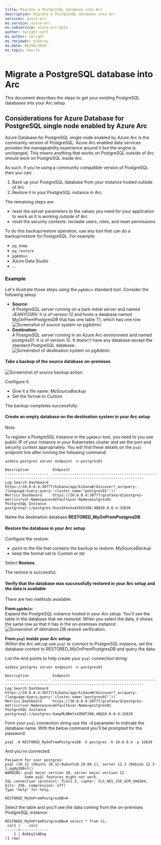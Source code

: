 ```yaml
---
title: Migrate a PostgreSQL database into Arc
description: Migrate a PostgreSQL database into Arc
services: azure-arc
ms.service: azure-arc
ms.subservice: azure-arc-data
author: twright-msft
ms.author: twright
ms.reviewer: mikeray
ms.date: 08/04/2020
ms.topic: how-to
---
```


# Migrate a PostgreSQL database into Arc

This document describes the steps to get your existing PostgreSQL databases into your Arc setup.

## Considerations for Azure Database for PostgreSQL single node enabled by Azure Arc

Azure Database for PostgreSQL single node enabled by Azure Arc is the community version of PostgreSQL. Azure Arc enabled data services provides the manageability experience around it but the engine is unchanged.
This means anything that works on PostgreSQL outside of Arc should work on PostgreSQL inside Arc.

As such, if you're using a community compatible version of PostgreSQL then you can:
1. Back up your PostgreSQL database from your instance hosted outside of Arc
2. Restore it in your PostgreSQL instance in Arc

The remaining steps are:
- reset the server parameters to the values you need for your application to work as it is working outside of Arc
- reset the security contexts: recreate users, roles, and reset permissions

To do this backup/restore operation, use any tool that can do a backup/restore for PostgreSQL. For example:
- `pg_dump`
- `pg_restore`
- `pgAdmin`
- Azure Data Studio
- ...

### Example

Let's illustrate those steps using the `pgAdmin` standard tool.
Consider the following setup:
- **Source:**  
    A PostgreSQL server running on a bare metal server and named JEANYDSRV. It is of version 12 and hosts a database named MyOnPremPostgresDB that has one table T1, which has one row
    ![Screenshot of source system on `pgAdmin`.](/assets/Migrate_PG_SingleNode_Source.jpg)
- **Destination:**  
    A PostgreSQL server running in an Azure Arc environment and named postgres01. It is of version 12. It doesn't have any database except the standard PostgreSQL database.  
    ![Screenshot of destination system on `pgAdmin`.](/assets/Migrate_PG_SingleNode_Destination.jpg)



#### Take a backup of the source database on-premises
![Screenshot of source backup action.](/assets/Migrate_PG_SingleNode_Source_Backup.jpg)

Configure it:
- Give it a file name: *MySourceBackup*
- Set the format to *Custom*

The backup completes successfully:  

#### Create an empty database on the destination system in your Arc setup

> [!NOTE]
> To register a PostgreSQL instance in the `pgAdmin` tool, you need to you use public IP of your instance in your Kubernetes cluster and set the port and security context appropriately. You will find these details on the `psql` endpoint line after running the following command:

```console
azdata postgres server endpoint -n postgres01

Description           Endpoint
--------------------  ----------------------------------------------------------------------------------------------------------------
Log Search Dashboard  https://10.0.0.4:30777/kibana/app/kibana#/discover?_a=(query:(language:kuery,query:'cluster_name:"postgres01"'))
Metrics Dashboard     https://10.0.0.4:30777/grafana/d/postgres-metrics?var-Namespace=default&var-Name=postgres01
PostgreSQL Instance   postgresql://postgres:9xxxXXXxXx4XXXX308,40@10.0.0.4:32639
```

Name the destination database **RESTORED_MyOnPremPostgresDB**  

#### Restore the database in your Arc setup

Configure the restore:
- point to the file that contains the backup to restore: *MySourceBackup*
- keep the format set  to *Custom or tar*

Select **Restore**.  

The restore is successful.  

#### Verify that the database was successfully restored in your Arc setup and the data is available

There are two methods available:

**From `pgAdmin`:**  
Expand the PostgreSQL instance hosted in your Arc setup. You'll see the table in the database that we restored. When you select the data, it shows the same row as that it has in the on-premises instance:
![Screenshot of detination DB restore verification.](/assets/Migrate_PG_SingleNode_Destination_DBRestoreVerif.jpg)


**From `psql` inside your Arc setup:**  
Within the Arc set-up use `psql` to connect to PostgreSQL instance, set the database context to RESTORED_MyOnPremPostgresDB and query the data:

List the end points to help create  your `psql` connection string:
```console
azdata postgres server endpoint -n postgres01

Description           Endpoint
--------------------  ----------------------------------------------------------------------------------------------------------------
Log Search Dashboard  https://10.0.0.4:30777/kibana/app/kibana#/discover?_a=(query:(language:kuery,query:'cluster_name:"postgres01"'))
Metrics Dashboard     https://10.0.0.4:30777/grafana/d/postgres-metrics?var-Namespace=default&var-Name=postgres01
PostgreSQL Instance   postgresql://postgres:9ampMLNBmYz4ZHOT308,40@10.0.0.4:32639
```

Form your `psql` connection string use the -d parameter to indicate the database name. With the below command you'll be prompted for the password:
```console
psql -d RESTORED_MyOnPremPostgresDB -U postgres -h 10.0.0.4 -p 32639
```
And you're connected:
```console
Password for user postgres:
psql (10.12 (Ubuntu 10.12-0ubuntu0.18.04.1), server 12.3 (Debian 12.3-1.pgdg100+1))
WARNING: psql major version 10, server major version 12.
         Some psql features might not work.
SSL connection (protocol: TLSv1.3, cipher: TLS_AES_256_GCM_SHA384, bits: 256, compression: off)
Type "help" for help.

RESTORED_MyOnPremPostgresDB=#   
```

Select the table and you'll see the data coming from the on-premises PostgreSQL instance:
```console
RESTORED_MyOnPremPostgresDB=# select * from t1;
 col1 |    col2
------+-------------
    1 | BobbyIsADog
(1 row)
```
